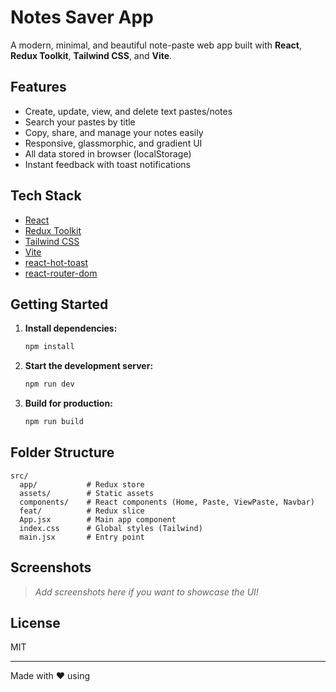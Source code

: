 # Notes Saver App

A modern, minimal, and beautiful note-paste web app built with **React**, **Redux Toolkit**, **Tailwind CSS**, and **Vite**.

## Features

- Create, update, view, and delete text pastes/notes
- Search your pastes by title
- Copy, share, and manage your notes easily
- Responsive, glassmorphic, and gradient UI
- All data stored in browser (localStorage)
- Instant feedback with toast notifications

## Tech Stack

- [React](https://react.dev/)
- [Redux Toolkit](https://redux-toolkit.js.org/)
- [Tailwind CSS](https://tailwindcss.com/)
- [Vite](https://vitejs.dev/)
- [react-hot-toast](https://react-hot-toast.com/)
- [react-router-dom](https://reactrouter.com/)

## Getting Started

1. **Install dependencies:**
   ```bash
   npm install
   ```

2. **Start the development server:**
   ```bash
   npm run dev
   ```

3. **Build for production:**
   ```bash
   npm run build
   ```

## Folder Structure

```
src/
  app/           # Redux store
  assets/        # Static assets
  components/    # React components (Home, Paste, ViewPaste, Navbar)
  feat/          # Redux slice
  App.jsx        # Main app component
  index.css      # Global styles (Tailwind)
  main.jsx       # Entry point
```

## Screenshots

> _Add screenshots here if you want to showcase the UI!_

## License

MIT

---
Made with ❤️ using



